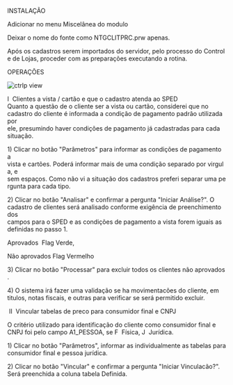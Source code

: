 INSTALAÇÃO

Adicionar no menu Miscelânea do modulo

Deixar o nome do fonte como NTGCLITPRC.prw apenas.

Após os cadastros serem importados do servidor, pelo processo do Controle de Lojas, proceder com as preparações executando a rotina.

OPERAÇÕES

![ctrlp view](https://www.dropbox.com/s/j2p5evxl1agpekg/snaptshot02.png)­­­­­­­­­­­­­­­­­­­­­­­­­­­­­­­­­­­

I ­ Clientes a vista / cartão e que o cadastro atenda ao SPED Quanto a questão de o cliente ser a vista ou cartão, considerei que no cadastro do cliente é informada a condição de pagamento padrão utilizada por ele, presumindo haver condições de pagamento já cadastradas para cada 
situação.

1) Clicar no botão "Parâmetros" para informar as condições de pagamento a vista e cartões. Poderá informar mais de uma condição separado por virgula, e
sem espaços. Como não vi a situação dos cadastros preferi separar uma pergunta
para cada tipo.

2) Clicar no botão "Analisar" e confirmar a pergunta "Iniciar Análise?". O
cadastro de clientes será analisado conforme exigência de preenchimento dos
campos para o SPED e as condições de pagamento a vista forem iguais as
definidas no passo 1.

Aprovados ­ Flag Verde,

Não aprovados Flag Vermelho

3) Clicar no botão "Processar" para excluir todos os clientes não aprovados.

4) O sistema irá fazer uma validação se ha movimentacões do cliente, em
titulos, notas fiscais, e outras para verificar se será permitido excluir.

­­­­­­­­­­­­­­­­­­­­­­­­­­­­­­­­­­­
II ­ Vincular tabelas de preco para consumidor final e CNPJ

O critério utilizado para identificação do cliente como consumidor final e
CNPJ foi pelo campo A1_PESSOA, se F ­ Física, J ­ Jurídica.

1) Clicar no botão "Parâmetros", informar as individualmente as tabelas para
consumidor final e pessoa jurídica.

2) Clicar no botão "Vincular" e confirmar a pergunta "Iniciar Vinculacão?".
Será preenchida a coluna tabela Definida.
